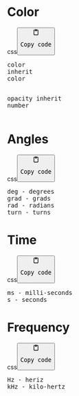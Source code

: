 <h1>Color</h1>
<div class="code-element"><div class="lang-line"><text>css</text><button class="copy-button" onclick="copyCode(this)"><svg aria-hidden="true" xmlns="http://www.w3.org/2000/svg" width="16" height="16" fill="none" viewBox="0 0 24 24"><path stroke="currentColor" stroke-linecap="round" stroke-linejoin="round" stroke-width="2" d="M15 4h3a1 1 0 0 1 1 1v15a1 1 0 0 1-1 1H6a1 1 0 0 1-1-1V5a1 1 0 0 1 1-1h3m0 3h6m-5-4v4h4V3h-4Z"/></svg><pre>Copy code</pre></button></div><div class="code"><div class="highlight"><pre><span></span><span class="nt">color</span>
<span class="nt">inherit</span>
<span class="nt">color</span>

<span class="nt">opacity</span>
<span class="nt">inherit</span>
<span class="nt">number</span>
</pre></div></div></div>

<h1>Angles</h1>
<div class="code-element"><div class="lang-line"><text>css</text><button class="copy-button" onclick="copyCode(this)"><svg aria-hidden="true" xmlns="http://www.w3.org/2000/svg" width="16" height="16" fill="none" viewBox="0 0 24 24"><path stroke="currentColor" stroke-linecap="round" stroke-linejoin="round" stroke-width="2" d="M15 4h3a1 1 0 0 1 1 1v15a1 1 0 0 1-1 1H6a1 1 0 0 1-1-1V5a1 1 0 0 1 1-1h3m0 3h6m-5-4v4h4V3h-4Z"/></svg><pre>Copy code</pre></button></div><div class="code"><div class="highlight"><pre><span></span><span class="nt">deg</span><span class="w"> </span><span class="nt">-</span><span class="w"> </span><span class="nt">degrees</span>
<span class="nt">grad</span><span class="w"> </span><span class="nt">-</span><span class="w"> </span><span class="nt">grads</span>
<span class="nt">rad</span><span class="w"> </span><span class="nt">-</span><span class="w"> </span><span class="nt">radians</span>
<span class="nt">turn</span><span class="w"> </span><span class="nt">-</span><span class="w"> </span><span class="nt">turns</span>
</pre></div></div></div>

<h1>Time</h1>
<div class="code-element"><div class="lang-line"><text>css</text><button class="copy-button" onclick="copyCode(this)"><svg aria-hidden="true" xmlns="http://www.w3.org/2000/svg" width="16" height="16" fill="none" viewBox="0 0 24 24"><path stroke="currentColor" stroke-linecap="round" stroke-linejoin="round" stroke-width="2" d="M15 4h3a1 1 0 0 1 1 1v15a1 1 0 0 1-1 1H6a1 1 0 0 1-1-1V5a1 1 0 0 1 1-1h3m0 3h6m-5-4v4h4V3h-4Z"/></svg><pre>Copy code</pre></button></div><div class="code"><div class="highlight"><pre><span></span><span class="nt">ms</span><span class="w"> </span><span class="nt">-</span><span class="w"> </span><span class="nt">milli-seconds</span>
<span class="nt">s</span><span class="w"> </span><span class="nt">-</span><span class="w"> </span><span class="nt">seconds</span>
</pre></div></div></div>

<h1>Frequency</h1>
<div class="code-element"><div class="lang-line"><text>css</text><button class="copy-button" onclick="copyCode(this)"><svg aria-hidden="true" xmlns="http://www.w3.org/2000/svg" width="16" height="16" fill="none" viewBox="0 0 24 24"><path stroke="currentColor" stroke-linecap="round" stroke-linejoin="round" stroke-width="2" d="M15 4h3a1 1 0 0 1 1 1v15a1 1 0 0 1-1 1H6a1 1 0 0 1-1-1V5a1 1 0 0 1 1-1h3m0 3h6m-5-4v4h4V3h-4Z"/></svg><pre>Copy code</pre></button></div><div class="code"><div class="highlight"><pre><span></span><span class="nt">Hz</span><span class="w"> </span><span class="nt">-</span><span class="w"> </span><span class="nt">heriz</span>
<span class="nt">kHz</span><span class="w"> </span><span class="nt">-</span><span class="w"> </span><span class="nt">kilo-hertz</span>
</pre></div></div></div>